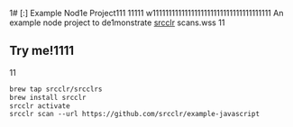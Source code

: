 1# [:] Example Nod1e Project111
11111
w1111111111111111111111111111111111111
An example node project to de1monstrate [srcclr](https://www.srcclr.com) scans.wss
11
## Try me!1111
11
```1
brew tap srcclr/srcclrs
brew install srcclr
srcclr activate
srcclr scan --url https://github.com/srcclr/example-javascript
```
